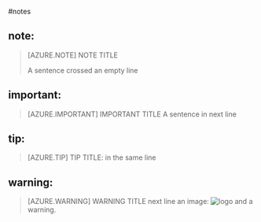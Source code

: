 #notes

## note: 
> [AZURE.NOTE] NOTE TITLE
>
> A sentence crossed an empty line

## important:
> [AZURE.IMPORTANT] IMPORTANT TITLE
> A sentence in next line

## tip:
> [AZURE.TIP] TIP TITLE: in the same line

## warning:
> [AZURE.WARNING] WARNING TITLE
> next line
> an image:
> ![logo](../media/logo.jpg)
> and a warning.
